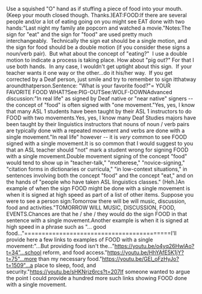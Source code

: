 Use a squished "O" hand as if stuffing a piece of food into your mouth.  
	(Keep your mouth closed though. Thanks.)EAT:FOOD:If there are several people and/or a lot of eating going on you might see 
	EAT done with two hands:"Last night my family ate popcorn and watched a movie."Notes:The sign for "eat" and the sign for "food" are used pretty much interchangeably.  Technically the sign
eat should be a single motion, and the sign for food should be a double motion
(if you consider these signs a noun/verb pair).  But what about the concept
of "eating?"  I use a double motion to indicate a process is
taking place. How about "pig out?" For that I use both hands.  In any case, I wouldn't get uptight about this sign. 
If your teacher wants it one way or the other...do it his/her way.  If you get
corrected by a Deaf person, just smile and try to remember to sign itthatway aroundthatperson.Sentence: "What is your favorite food?"= YOUR FAVORITE FOOD WHAT?See:PIG-OUTSee:WOLF-DOWNAdvanced discussion:"In real life" as signed by Deaf native or "near native" signers -- the 
	concept of "food" is often signed with "one movement."Yes, yes, I know that many ASL 1 students have been taught by their ASL 1 
	instructors to do FOOD with two movements.Yes, yes, I know many Deaf Studies majors have been taught by their 
	linguistics instructors that nouns of noun / verb pairs are typically done 
	with a repeated movement and verbs are done with a single movement."In real life" however -- it is *very* common to see FOOD signed with a 
	single movement.It is so common that I would suggest to you that an ASL teacher should "not" 
	mark a student wrong for signing FOOD with a single movement.Double movement signing of the concept "food" would tend to show up in 
	"teacher-talk," "motherese," "novice-signing," "citation forms in 
	dictionaries or curricula," "in low-context situations," in sentences 
	involving both the concept "food" and the concept "eat," and on the hands of 
	"people who have taken ASL linguistics classes." (Heh.)An example of when the sign FOOD might be done with a single movement is 
	when it is signed at high speed as part of a list of other items. Suppose 
	you were to see a person sign:Tomorrow there will be will music, discussion, food and activities."TOMORROW WILL MUSIC, DISCUSSION, FOOD, EVENTS.Chances are that he / she / they would do the sign FOOD in that sentence 
	with a single movement.Another example is when it is signed at high speed in a phrase such as "... 
	good food..."==========================================I'll provide here a few links to examples of FOOD with a single movement:"...But providing food isn't the..."https://youtu.be/o4yq26HwlAo?t=34"...school reform, and food access."https://youtu.be/HhYAfE5K1jY?t=75"...more than my necessary food."https://youtu.be/GEl_oFzHyJo?t=1509"...a place to sleep, food, and security."https://youtu.be/sHKNrjz6rcs?t=207If someone wanted to argue the point I could provide a hundred more such 
	links showing FOOD done with a single movement.